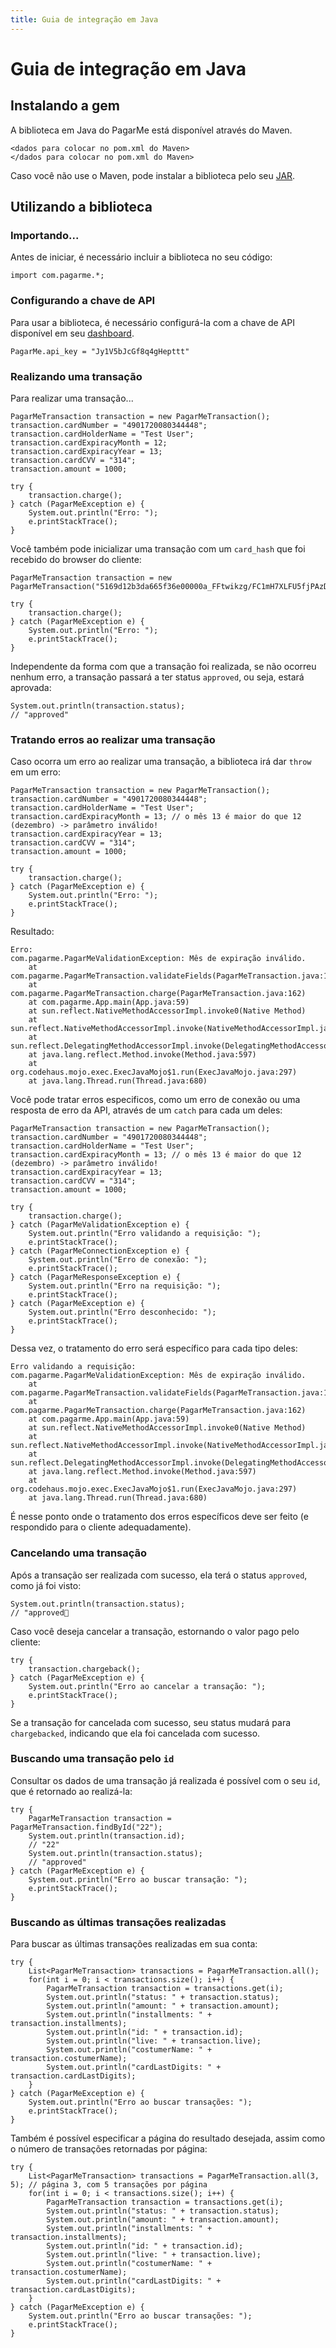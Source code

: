 ```yaml
---
title: Guia de integração em Java
---
```


# Guia de integração em Java

## Instalando a gem

A biblioteca em Java do PagarMe está disponível através do Maven.

    <dados para colocar no pom.xml do Maven>
    </dados para colocar no pom.xml do Maven>

Caso você não use o Maven, pode instalar a biblioteca pelo seu [JAR](https://github.com/pagarme/pagarme-java).

## Utilizando a biblioteca

### Importando...

Antes de iniciar, é necessário incluir a biblioteca no seu código:

<pre><code data-language="python">import com.pagarme.*;</code></pre>

### Configurando a chave de API

Para usar a biblioteca, é necessário configurá-la com a chave de API disponível em seu [dashboard](http://dashboard.pagar.me/).

<pre><code data-language="java">PagarMe.api_key = "Jy1V5bJcGf8q4gHepttt"</code></pre>

### Realizando uma transação

Para realizar uma transação...

<pre><code data-language="python">PagarMeTransaction transaction = new PagarMeTransaction();
transaction.cardNumber = "4901720080344448";
transaction.cardHolderName = "Test User";
transaction.cardExpiracyMonth = 12;
transaction.cardExpiracyYear = 13;
transaction.cardCVV = "314";
transaction.amount = 1000;

try {
    transaction.charge();
} catch (PagarMeException e) {
    System.out.println("Erro: ");
    e.printStackTrace();
}
</code></pre>

Você também pode inicializar uma transação com um `card_hash` que foi recebido do browser do cliente:

<pre><code data-language="python">PagarMeTransaction transaction = new PagarMeTransaction("5169d12b3da665f36e00000a_FFtwikzg/FC1mH7XLFU5fjPAzDsP0ogeAQh3qXRpHzkIrgDz64lITBUGwio67zm2CQXwbKRjGdRi5J1xFNpQLWnxQsUJAQELcTSGaGtF6RGSu6sq1stp8OLRSNG7wp+xGe8poqxw4S1gOL5JYO7XZp/Uz7rTpKXh3IcRshmX36hh66J6+7l5j0803cGIfMZu3T7nbMjQYIf+yLi8r0O6vL9DQPmqSZ9FBerqFGxWHrxScneaaMVzMpNX/5eneqveVBt88RccytyJG5+HYRHcRyKIbLfmX48L/C22HJeAm3PyzehGHdOmDcsxPtVB+Fgq7SDuB4tHWBT8j6wihOO7ww==")

try {
    transaction.charge();
} catch (PagarMeException e) {
    System.out.println("Erro: ");
    e.printStackTrace();
}
</code></pre>

Independente da forma com que a transação foi realizada, se não ocorreu nenhum erro, a transação passará a ter status `approved`, ou seja, estará aprovada:

<pre><code data-language="javascript">System.out.println(transaction.status);
// "approved"
</code></pre>

### Tratando erros ao realizar uma transação

Caso ocorra um erro ao realizar uma transação, a biblioteca irá dar `throw` em um erro:

<pre><code data-language="python">PagarMeTransaction transaction = new PagarMeTransaction();
transaction.cardNumber = "4901720080344448";
transaction.cardHolderName = "Test User";
transaction.cardExpiracyMonth = 13; // o mês 13 é maior do que 12 (dezembro) -> parâmetro inválido!
transaction.cardExpiracyYear = 13;
transaction.cardCVV = "314";
transaction.amount = 1000;

try {
    transaction.charge();
} catch (PagarMeException e) {
    System.out.println("Erro: ");
    e.printStackTrace();
}
</code></pre>

Resultado:

<pre><code data-language="ruby">Erro:
com.pagarme.PagarMeValidationException: Mês de expiração inválido.
    at com.pagarme.PagarMeTransaction.validateFields(PagarMeTransaction.java:192)
    at com.pagarme.PagarMeTransaction.charge(PagarMeTransaction.java:162)
    at com.pagarme.App.main(App.java:59)
    at sun.reflect.NativeMethodAccessorImpl.invoke0(Native Method)
    at sun.reflect.NativeMethodAccessorImpl.invoke(NativeMethodAccessorImpl.java:39)
    at sun.reflect.DelegatingMethodAccessorImpl.invoke(DelegatingMethodAccessorImpl.java:25)
    at java.lang.reflect.Method.invoke(Method.java:597)
    at org.codehaus.mojo.exec.ExecJavaMojo$1.run(ExecJavaMojo.java:297)
    at java.lang.Thread.run(Thread.java:680)
</code></pre>

Você pode tratar erros especificos, como um erro de conexão ou uma resposta de erro da API, através de um `catch` para cada um deles:

<pre><code data-language="python">PagarMeTransaction transaction = new PagarMeTransaction();
transaction.cardNumber = "4901720080344448";
transaction.cardHolderName = "Test User";
transaction.cardExpiracyMonth = 13; // o mês 13 é maior do que 12 (dezembro) -> parâmetro inválido!
transaction.cardExpiracyYear = 13;
transaction.cardCVV = "314";
transaction.amount = 1000;

try {
    transaction.charge();
} catch (PagarMeValidationException e) {
    System.out.println("Erro validando a requisição: ");
    e.printStackTrace();
} catch (PagarMeConnectionException e) {
    System.out.println("Erro de conexão: ");
    e.printStackTrace();
} catch (PagarMeResponseException e) {
    System.out.println("Erro na requisição: ");
    e.printStackTrace();
} catch (PagarMeException e) {
    System.out.println("Erro desconhecido: ");
    e.printStackTrace();
}
</code></pre>

Dessa vez, o tratamento do erro será específico para cada tipo deles:

<pre><code data-language="ruby">Erro validando a requisição: 
com.pagarme.PagarMeValidationException: Mês de expiração inválido.
    at com.pagarme.PagarMeTransaction.validateFields(PagarMeTransaction.java:192)
    at com.pagarme.PagarMeTransaction.charge(PagarMeTransaction.java:162)
    at com.pagarme.App.main(App.java:59)
    at sun.reflect.NativeMethodAccessorImpl.invoke0(Native Method)
    at sun.reflect.NativeMethodAccessorImpl.invoke(NativeMethodAccessorImpl.java:39)
    at sun.reflect.DelegatingMethodAccessorImpl.invoke(DelegatingMethodAccessorImpl.java:25)
    at java.lang.reflect.Method.invoke(Method.java:597)
    at org.codehaus.mojo.exec.ExecJavaMojo$1.run(ExecJavaMojo.java:297)
    at java.lang.Thread.run(Thread.java:680)
</code></pre>

É nesse ponto onde o tratamento dos erros específicos deve ser feito (e respondido para o cliente adequadamente).

### Cancelando uma transação

Após a transação ser realizada com sucesso, ela terá o status `approved`, como já foi visto:

<pre><code data-language="javascript">System.out.println(transaction.status);
// "approved
</code></pre>

Caso você deseja cancelar a transação, estornando o valor pago pelo cliente:

<pre><code data-language="python">try {
    transaction.chargeback();
} catch (PagarMeException e) {
    System.out.println("Erro ao cancelar a transação: ");
    e.printStackTrace();
}
</code></pre>

Se a transação for cancelada com sucesso, seu status mudará para `chargebacked`, indicando que ela foi cancelada com sucesso.

### Buscando uma transação pelo `id`

Consultar os dados de uma transação já realizada é possível com o seu `id`, que é retornado ao realizá-la:

<pre><code data-language="python">try {
    PagarMeTransaction transaction = PagarMeTransaction.findById("22");
    System.out.println(transaction.id);
    // "22"
    System.out.println(transaction.status);
    // "approved"
} catch (PagarMeException e) {
    System.out.println("Erro ao buscar transação: ");
    e.printStackTrace();
}
</code></pre>

### Buscando as últimas transações realizadas

Para buscar as últimas transações realizadas em sua conta:

<pre><code data-language="python">try {
    List&lt;PagarMeTransaction&gt; transactions = PagarMeTransaction.all();
    for(int i = 0; i < transactions.size(); i++) {
        PagarMeTransaction transaction = transactions.get(i);
        System.out.println("status: " + transaction.status);
        System.out.println("amount: " + transaction.amount);
        System.out.println("installments: " + transaction.installments);
        System.out.println("id: " + transaction.id);
        System.out.println("live: " + transaction.live);
        System.out.println("costumerName: " + transaction.costumerName);
        System.out.println("cardLastDigits: " + transaction.cardLastDigits);
    }
} catch (PagarMeException e) {
    System.out.println("Erro ao buscar transações: ");
    e.printStackTrace();
}
</code></pre>

Também é possível especificar a página do resultado desejada, assim como o número de transações retornadas por página:

<pre><code data-language="python">try {
    List&lt;PagarMeTransaction&gt; transactions = PagarMeTransaction.all(3, 5); // página 3, com 5 transações por página
    for(int i = 0; i < transactions.size(); i++) {
        PagarMeTransaction transaction = transactions.get(i);
        System.out.println("status: " + transaction.status);
        System.out.println("amount: " + transaction.amount);
        System.out.println("installments: " + transaction.installments);
        System.out.println("id: " + transaction.id);
        System.out.println("live: " + transaction.live);
        System.out.println("costumerName: " + transaction.costumerName);
        System.out.println("cardLastDigits: " + transaction.cardLastDigits);
    }
} catch (PagarMeException e) {
    System.out.println("Erro ao buscar transações: ");
    e.printStackTrace();
}
</code></pre>
